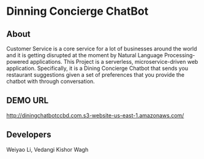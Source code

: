 # Dinning Concierge ChatBot #

## About ##

Customer Service is a core service for a lot of businesses around the world and it is getting disrupted at the moment by Natural Language Processing-powered applications. This Project is a serverless, microservice-driven web application. Specifically, it is a Dining Concierge Chatbot that sends you restaurant suggestions given a set of preferences that you provide the chatbot with through conversation.

## DEMO URL ##
http://diningchatbotccbd.com.s3-website-us-east-1.amazonaws.com/

## Developers ##
Weiyao Li, Vedangi Kishor Wagh


